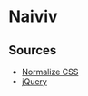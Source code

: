 # Naiviv

## Sources 
* [Normalize CSS](https://necolas.github.io/normalize.css/)
* [jQuery](https://jquery.com/)
